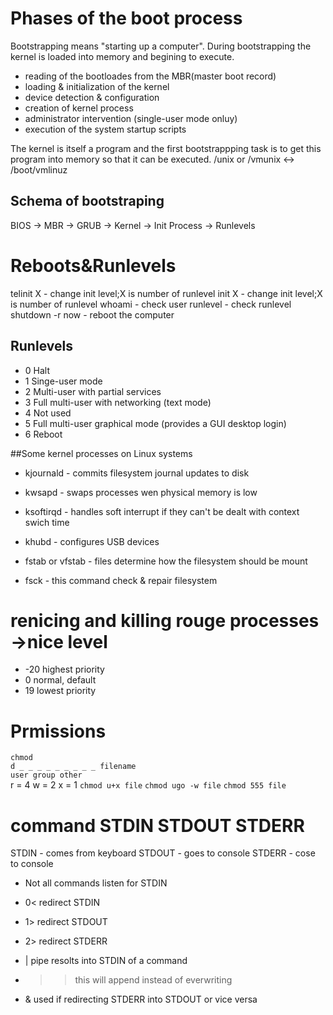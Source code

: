 
# Phases of the boot process
Bootstrapping  means "starting up a computer". During bootstrapping the kernel is loaded into memory and begining to execute.
- reading of the bootloades from the MBR(master boot record)
- loading & initialization of the kernel
- device detection & configuration
- creation of kernel process
- administrator intervention (single-user mode onluy)
- execution of the system startup scripts

The kernel is itself a program and the first bootstrappping task is to get this program into memory so that it can be executed.
/unix or /vmunix <-> /boot/vmlinuz

## Schema of bootstraping
 BIOS -> MBR -> GRUB -> Kernel -> Init Process -> Runlevels
 
# Reboots&Runlevels
 telinit X - change init level;X is number of runlevel 
 init X - change init level;X is number of runlevel
 whoami - check user 
 runlevel - check runlevel
 shutdown -r now - reboot the computer

## Runlevels
- 0 Halt
- 1 Singe-user mode
- 2 Multi-user with partial services
- 3 Full multi-user with networking (text mode)
- 4 Not used
- 5 Full multi-user graphical mode (provides a GUI desktop login)
- 6 Reboot

##Some kernel processes on Linux systems
- kjournald - commits filesystem journal updates to disk
- kwsapd - swaps processes wen physical memory is low
- ksoftirqd - handles soft interrupt if they can't be dealt with context swich time
- khubd - configures USB devices

- fstab or vfstab - files determine how the filesystem should be mount
- fsck - this command check & repair filesystem


# renicing and killing rouge processes ->nice level
* -20 highest priority
* 0 normal, default
* 19 lowest priority

# Prmissions
```chmod```<br />
```d _ _ _ _ _ _ _ _ _ filename ```<br />
```user group other```<br />
r = 4   w = 2  x = 1
```chmod u+x file```
```chmod ugo -w file```
```chmod 555 file```

# command **STDIN STDOUT STDERR**
STDIN - comes from keyboard
STDOUT - goes to console
STDERR - cose to console

* Not all commands listen for STDIN

* 0< redirect STDIN <br />
* 1> redirect STDOUT <br />
* 2> redirect STDERR <br />
* | pipe resolts into STDIN of a command <br />
* >> this will append instead of everwriting <br />
* & used if redirecting STDERR into STDOUT or vice versa <br />